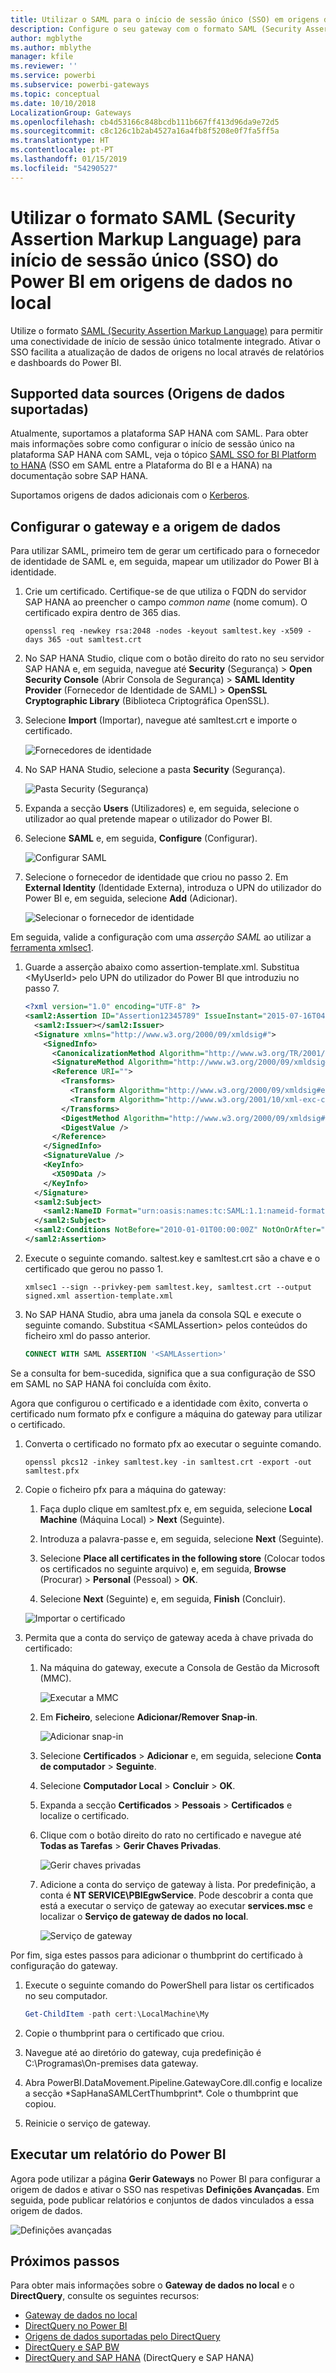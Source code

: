 ```yaml
---
title: Utilizar o SAML para o início de sessão único (SSO) em origens de dados no local
description: Configure o seu gateway com o formato SAML (Security Assertion Markup Language) para permitir o início de sessão único (SSO) do Power BI em origens de dados no local.
author: mgblythe
ms.author: mblythe
manager: kfile
ms.reviewer: ''
ms.service: powerbi
ms.subservice: powerbi-gateways
ms.topic: conceptual
ms.date: 10/10/2018
LocalizationGroup: Gateways
ms.openlocfilehash: cb4d53166c848bcdb111b667ff413d96da9e72d5
ms.sourcegitcommit: c8c126c1b2ab4527a16a4fb8f5208e0f7fa5ff5a
ms.translationtype: HT
ms.contentlocale: pt-PT
ms.lasthandoff: 01/15/2019
ms.locfileid: "54290527"
---
```

# <a name="use-security-assertion-markup-language-saml-for-single-sign-on-sso-from-power-bi-to-on-premises-data-sources"></a>Utilizar o formato SAML (Security Assertion Markup Language) para início de sessão único (SSO) do Power BI em origens de dados no local

Utilize o formato [SAML (Security Assertion Markup Language)](https://www.onelogin.com/pages/saml) para permitir uma conectividade de início de sessão único totalmente integrado. Ativar o SSO facilita a atualização de dados de origens no local através de relatórios e dashboards do Power BI.

## <a name="supported-data-sources"></a>Supported data sources (Origens de dados suportadas)

Atualmente, suportamos a plataforma SAP HANA com SAML. Para obter mais informações sobre como configurar o início de sessão único na plataforma SAP HANA com SAML, veja o tópico [SAML SSO for BI Platform to HANA](https://wiki.scn.sap.com/wiki/display/SAPHANA/SAML+SSO+for+BI+Platform+to+HANA) (SSO em SAML entre a Plataforma do BI e a HANA) na documentação sobre SAP HANA.

Suportamos origens de dados adicionais com o [Kerberos](service-gateway-sso-kerberos.md).

## <a name="configuring-the-gateway-and-data-source"></a>Configurar o gateway e a origem de dados

Para utilizar SAML, primeiro tem de gerar um certificado para o fornecedor de identidade de SAML e, em seguida, mapear um utilizador do Power BI à identidade.

1. Crie um certificado. Certifique-se de que utiliza o FQDN do servidor SAP HANA ao preencher o campo *common name* (nome comum). O certificado expira dentro de 365 dias.

    ```
    openssl req -newkey rsa:2048 -nodes -keyout samltest.key -x509 -days 365 -out samltest.crt
    ```

1. No SAP HANA Studio, clique com o botão direito do rato no seu servidor SAP HANA e, em seguida, navegue até **Security** (Segurança)  > **Open Security Console** (Abrir Consola de Segurança)  > **SAML Identity Provider** (Fornecedor de Identidade de SAML)  > **OpenSSL Cryptographic Library** (Biblioteca Criptográfica OpenSSL).

1. Selecione **Import** (Importar), navegue até samltest.crt e importe o certificado.

    ![Fornecedores de identidade](media/service-gateway-sso-saml/identity-providers.png)

1. No SAP HANA Studio, selecione a pasta **Security** (Segurança).

    ![Pasta Security (Segurança)](media/service-gateway-sso-saml/security-folder.png)

1. Expanda a secção **Users** (Utilizadores) e, em seguida, selecione o utilizador ao qual pretende mapear o utilizador do Power BI.

1. Selecione **SAML** e, em seguida, **Configure** (Configurar).

    ![Configurar SAML](media/service-gateway-sso-saml/configure-saml.png)

1. Selecione o fornecedor de identidade que criou no passo 2. Em **External Identity** (Identidade Externa), introduza o UPN do utilizador do Power BI e, em seguida, selecione **Add** (Adicionar).

    ![Selecionar o fornecedor de identidade](media/service-gateway-sso-saml/select-identity-provider.png)

Em seguida, valide a configuração com uma *asserção SAML* ao utilizar a [ferramenta xmlsec1](http://sgros.blogspot.com/2013/01/signing-xml-document-using-xmlsec1.html).

1. Guarde a asserção abaixo como assertion-template.xml. Substitua \<MyUserId\> pelo UPN do utilizador do Power BI que introduziu no passo 7.

    ```xml
    <?xml version="1.0" encoding="UTF-8" ?>
    <saml2:Assertion ID="Assertion12345789" IssueInstant="2015-07-16T04:47:49.858Z" Version="2.0" xmlns:saml2="urn:oasis:names:tc:SAML:2.0:assertion">
      <saml2:Issuer></saml2:Issuer> 
      <Signature xmlns="http://www.w3.org/2000/09/xmldsig#">
        <SignedInfo>
          <CanonicalizationMethod Algorithm="http://www.w3.org/TR/2001/REC-xml-c14n-20010315"/>
          <SignatureMethod Algorithm="http://www.w3.org/2000/09/xmldsig#rsa-sha1"/>
          <Reference URI="">
            <Transforms>
              <Transform Algorithm="http://www.w3.org/2000/09/xmldsig#enveloped-signature"/>
              <Transform Algorithm="http://www.w3.org/2001/10/xml-exc-c14n#"/>
            </Transforms>
            <DigestMethod Algorithm="http://www.w3.org/2000/09/xmldsig#sha1"/>
            <DigestValue />
          </Reference>
        </SignedInfo>
        <SignatureValue />
        <KeyInfo>
          <X509Data />
        </KeyInfo>
      </Signature>
      <saml2:Subject>
        <saml2:NameID Format="urn:oasis:names:tc:SAML:1.1:nameid-format:unspecified"><MyUserId></saml2:NameID>
      </saml2:Subject>
      <saml2:Conditions NotBefore="2010-01-01T00:00:00Z" NotOnOrAfter="2050-01-01T00:00:00Z"/>
    </saml2:Assertion>
    ```

1. Execute o seguinte comando. saltest.key e samltest.crt são a chave e o certificado que gerou no passo 1.

    ```
    xmlsec1 --sign --privkey-pem samltest.key, samltest.crt --output signed.xml assertion-template.xml
    ```

1. No SAP HANA Studio, abra uma janela da consola SQL e execute o seguinte comando. Substitua \<SAMLAssertion\> pelos conteúdos do ficheiro xml do passo anterior.

    ```SQL
    CONNECT WITH SAML ASSERTION '<SAMLAssertion>'
    ```

Se a consulta for bem-sucedida, significa que a sua configuração de SSO em SAML no SAP HANA foi concluída com êxito.

Agora que configurou o certificado e a identidade com êxito, converta o certificado num formato pfx e configure a máquina do gateway para utilizar o certificado.

1. Converta o certificado no formato pfx ao executar o seguinte comando.

    ```
    openssl pkcs12 -inkey samltest.key -in samltest.crt -export -out samltest.pfx
    ```

1. Copie o ficheiro pfx para a máquina do gateway:

    1. Faça duplo clique em samltest.pfx e, em seguida, selecione **Local Machine** (Máquina Local)  > **Next** (Seguinte).

    1. Introduza a palavra-passe e, em seguida, selecione **Next** (Seguinte).

    1. Selecione **Place all certificates in the following store** (Colocar todos os certificados no seguinte arquivo) e, em seguida, **Browse** (Procurar)  > **Personal** (Pessoal)  > **OK**.

    1. Selecione **Next** (Seguinte) e, em seguida, **Finish** (Concluir).

    ![Importar o certificado](media/service-gateway-sso-saml/import-certificate.png)

1. Permita que a conta do serviço de gateway aceda à chave privada do certificado:

    1. Na máquina do gateway, execute a Consola de Gestão da Microsoft (MMC).

        ![Executar a MMC](media/service-gateway-sso-saml/run-mmc.png)

    1. Em **Ficheiro**, selecione **Adicionar/Remover Snap-in**.

        ![Adicionar snap-in](media/service-gateway-sso-saml/add-snap-in.png)

    1. Selecione **Certificados** > **Adicionar** e, em seguida, selecione **Conta de computador** > **Seguinte**.

    1. Selecione **Computador Local** > **Concluir** > **OK**.

    1. Expanda a secção **Certificados** > **Pessoais** > **Certificados** e localize o certificado.

    1. Clique com o botão direito do rato no certificado e navegue até **Todas as Tarefas** > **Gerir Chaves Privadas**.

        ![Gerir chaves privadas](media/service-gateway-sso-saml/manage-private-keys.png)

    1. Adicione a conta do serviço de gateway à lista. Por predefinição, a conta é **NT SERVICE\PBIEgwService**. Pode descobrir a conta que está a executar o serviço de gateway ao executar **services.msc** e localizar o **Serviço de gateway de dados no local**.

        ![Serviço de gateway](media/service-gateway-sso-saml/gateway-service.png)

Por fim, siga estes passos para adicionar o thumbprint do certificado à configuração do gateway.

1. Execute o seguinte comando do PowerShell para listar os certificados no seu computador.

    ```powershell
    Get-ChildItem -path cert:\LocalMachine\My
    ```
1. Copie o thumbprint para o certificado que criou.

1. Navegue até ao diretório do gateway, cuja predefinição é C:\Programas\On-premises data gateway.

1. Abra PowerBI.DataMovement.Pipeline.GatewayCore.dll.config e localize a secção \*SapHanaSAMLCertThumbprint\*. Cole o thumbprint que copiou.

1. Reinicie o serviço de gateway.

## <a name="running-a-power-bi-report"></a>Executar um relatório do Power BI

Agora pode utilizar a página **Gerir Gateways** no Power BI para configurar a origem de dados e ativar o SSO nas respetivas **Definições Avançadas**. Em seguida, pode publicar relatórios e conjuntos de dados vinculados a essa origem de dados.

![Definições avançadas](media/service-gateway-sso-saml/advanced-settings.png)

## <a name="next-steps"></a>Próximos passos

Para obter mais informações sobre o **Gateway de dados no local** e o **DirectQuery**, consulte os seguintes recursos:

* [Gateway de dados no local](service-gateway-onprem.md)
* [DirectQuery no Power BI](desktop-directquery-about.md)
* [Origens de dados suportadas pelo DirectQuery](desktop-directquery-data-sources.md)
* [DirectQuery e SAP BW](desktop-directquery-sap-bw.md)
* [DirectQuery and SAP HANA](desktop-directquery-sap-hana.md) (DirectQuery e SAP HANA)